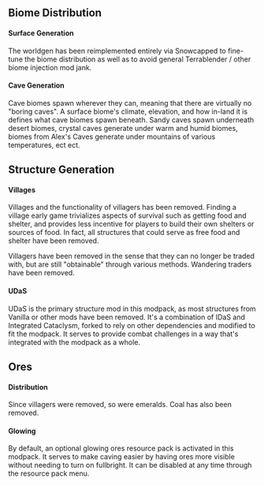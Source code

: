 
## Biome Distribution

#### Surface Generation

The worldgen has been reimplemented entirely via Snowcapped to fine-tune the biome distribution as well as to avoid general Terrablender / other biome injection mod jank.

#### Cave Generation

Cave biomes spawn wherever they can, meaning that there are virtually no "boring caves". A surface biome's climate, elevation, and how in-land it is defines what cave biomes spawn beneath. Sandy caves spawn underneath desert biomes, crystal caves generate under warm and humid biomes, biomes from Alex's Caves generate under mountains of various temperatures, ect ect.

## Structure Generation

#### Villages

Villages and the functionality of villagers has been removed. Finding a village early game trivializes aspects of survival such as getting food and shelter, and provides less incentive for players to build their own shelters or sources of food. In fact, all structures that could serve as free food and shelter have been removed.

Villagers have been removed in the sense that they can no longer be traded with, but are still "obtainable" through various methods. Wandering traders have been removed.

#### UDaS

UDaS is the primary structure mod in this modpack, as most structures from Vanilla or other mods have been removed. It's a combination of IDaS and Integrated Cataclysm, forked to rely on other dependencies and modified to fit the modpack. It serves to provide combat challenges in a way that's integrated with the modpack as a whole.

## Ores

#### Distribution

Since villagers were removed, so were emeralds. Coal has also been removed.
#### Glowing

By default, an optional glowing ores resource pack is activated in this modpack. It serves to make caving easier by having ores more visible without needing to turn on fullbright. It can be disabled at any time through the resource pack menu.